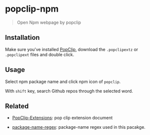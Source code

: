 # popclip-npm

> Open Npm webpage by popclip

## Installation

Make sure you've installed [PopClip](http://pilotmoon.com/popclip/), download the `.popclipextz` or `.popclipext` files and double click.

## Usage

Select npm package name and click npm icon of `popclip`.

With `shift` key, search Github repos through the selected word.

## Related

- [PopClip-Extensions](https://github.com/pilotmoon/PopClip-Extensions): pop clip extension document

- [package-name-regex](https://www.npmjs.com/package/package-name-regex): package-name regex used in this pacakge.